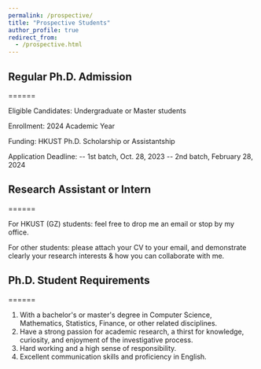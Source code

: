 ```yaml
---
permalink: /prospective/
title: "Prospective Students"
author_profile: true
redirect_from: 
  - /prospective.html
---
```





## Regular Ph.D. Admission
======

Eligible Candidates: Undergraduate or Master students

Enrollment: 2024 Academic Year

Funding: HKUST Ph.D. Scholarship or Assistantship

Application Deadline:
-- 1st batch, Oct. 28, 2023
-- 2nd batch, February 28, 2024








## Research Assistant or Intern
======

For HKUST (GZ) students: feel free to drop me an email or stop by my office.

For other students: please attach your CV to your email, and demonstrate clearly your research interests & how you can collaborate with me.








## Ph.D. Student Requirements
======

1. With a bachelor's or master's degree in Computer Science, Mathematics, Statistics, Finance, or other related disciplines.
2. Have a strong passion for academic research, a thirst for knowledge, curiosity, and enjoyment of the investigative process.
3. Hard working and a high sense of responsibility.
4. Excellent communication skills and proficiency in English.

